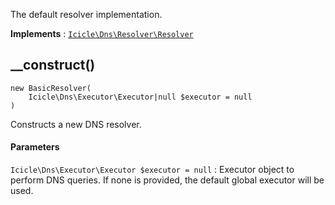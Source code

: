 The default resolver implementation.

**Implements**
:   [`Icicle\Dns\Resolver\Resolver`](Resolver.Resolver.md)


## __construct()

    new BasicResolver(
        Icicle\Dns\Executor\Executor|null $executor = null
    )

Constructs a new DNS resolver.

#### Parameters
`Icicle\Dns\Executor\Executor $executor = null`
:   Executor object to perform DNS queries. If none is provided, the default global executor will be used.

